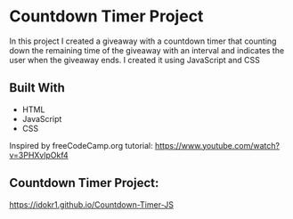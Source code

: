 # Countdown Timer Project
In this project I created a giveaway with a countdown timer that counting down the remaining time of the giveaway with an interval and indicates the user when the giveaway ends.
I created it using JavaScript and CSS


## Built With
- HTML
- JavaScript
- CSS

Inspired by freeCodeCamp.org tutorial: https://www.youtube.com/watch?v=3PHXvlpOkf4

## Countdown Timer Project:
https://idokr1.github.io/Countdown-Timer-JS
